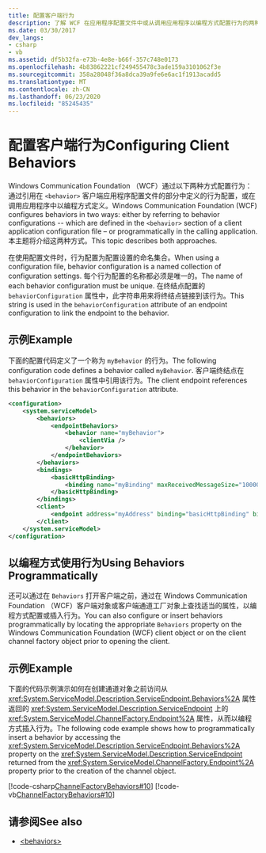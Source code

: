```yaml
---
title: 配置客户端行为
description: 了解 WCF 在应用程序配置文件中或从调用应用程序以编程方式配置行为的两种方法。
ms.date: 03/30/2017
dev_langs:
- csharp
- vb
ms.assetid: df5b32fa-e73b-4e8e-b66f-357c748e0173
ms.openlocfilehash: 4b83862221cf249455478c3ade159a3101062f3e
ms.sourcegitcommit: 358a28048f36a8dca39a9fe6e6ac1f1913acadd5
ms.translationtype: MT
ms.contentlocale: zh-CN
ms.lasthandoff: 06/23/2020
ms.locfileid: "85245435"
---
```

# <a name="configuring-client-behaviors"></a><span data-ttu-id="54f48-103">配置客户端行为</span><span class="sxs-lookup"><span data-stu-id="54f48-103">Configuring Client Behaviors</span></span>
<span data-ttu-id="54f48-104">Windows Communication Foundation （WCF）通过以下两种方式配置行为：通过引用在 `<behavior>` 客户端应用程序配置文件的部分中定义的行为配置，或在调用应用程序中以编程方式定义。</span><span class="sxs-lookup"><span data-stu-id="54f48-104">Windows Communication Foundation (WCF) configures behaviors in two ways: either by referring to behavior configurations -- which are defined in the `<behavior>` section of a client application configuration file – or programmatically in the calling application.</span></span> <span data-ttu-id="54f48-105">本主题将介绍这两种方式。</span><span class="sxs-lookup"><span data-stu-id="54f48-105">This topic describes both approaches.</span></span>  
  
 <span data-ttu-id="54f48-106">在使用配置文件时，行为配置为配置设置的命名集合。</span><span class="sxs-lookup"><span data-stu-id="54f48-106">When using a configuration file, behavior configuration is a named collection of configuration settings.</span></span> <span data-ttu-id="54f48-107">每个行为配置的名称都必须是唯一的。</span><span class="sxs-lookup"><span data-stu-id="54f48-107">The name of each behavior configuration must be unique.</span></span> <span data-ttu-id="54f48-108">在终结点配置的 `behaviorConfiguration` 属性中，此字符串用来将终结点链接到该行为。</span><span class="sxs-lookup"><span data-stu-id="54f48-108">This string is used in the `behaviorConfiguration` attribute of an endpoint configuration to link the endpoint to the behavior.</span></span>  
  
## <a name="example"></a><span data-ttu-id="54f48-109">示例</span><span class="sxs-lookup"><span data-stu-id="54f48-109">Example</span></span>  
 <span data-ttu-id="54f48-110">下面的配置代码定义了一个称为 `myBehavior` 的行为。</span><span class="sxs-lookup"><span data-stu-id="54f48-110">The following configuration code defines a behavior called `myBehavior`.</span></span> <span data-ttu-id="54f48-111">客户端终结点在 `behaviorConfiguration` 属性中引用该行为。</span><span class="sxs-lookup"><span data-stu-id="54f48-111">The client endpoint references this behavior in the `behaviorConfiguration` attribute.</span></span>  
  
```xml  
<configuration>  
    <system.serviceModel>  
        <behaviors>  
            <endpointBehaviors>  
                <behavior name="myBehavior">  
                    <clientVia />  
                </behavior>  
            </endpointBehaviors>  
        </behaviors>  
        <bindings>  
            <basicHttpBinding>  
                <binding name="myBinding" maxReceivedMessageSize="10000" />  
            </basicHttpBinding>  
        </bindings>  
        <client>  
            <endpoint address="myAddress" binding="basicHttpBinding" bindingConfiguration="myBinding" behaviorConfiguration="myBehavior" contract="myContract" />  
        </client>  
    </system.serviceModel>  
</configuration>  
```  
  
## <a name="using-behaviors-programmatically"></a><span data-ttu-id="54f48-112">以编程方式使用行为</span><span class="sxs-lookup"><span data-stu-id="54f48-112">Using Behaviors Programmatically</span></span>  
 <span data-ttu-id="54f48-113">还可以通过在 `Behaviors` 打开客户端之前，通过在 Windows Communication Foundation （WCF）客户端对象或客户端通道工厂对象上查找适当的属性，以编程方式配置或插入行为。</span><span class="sxs-lookup"><span data-stu-id="54f48-113">You can also configure or insert behaviors programmatically by locating the appropriate `Behaviors` property on the Windows Communication Foundation (WCF) client object or on the client channel factory object prior to opening the client.</span></span>  
  
## <a name="example"></a><span data-ttu-id="54f48-114">示例</span><span class="sxs-lookup"><span data-stu-id="54f48-114">Example</span></span>  
 <span data-ttu-id="54f48-115">下面的代码示例演示如何在创建通道对象之前访问从 <xref:System.ServiceModel.Description.ServiceEndpoint.Behaviors%2A> 属性返回的 <xref:System.ServiceModel.Description.ServiceEndpoint> 上的 <xref:System.ServiceModel.ChannelFactory.Endpoint%2A> 属性，从而以编程方式插入行为。</span><span class="sxs-lookup"><span data-stu-id="54f48-115">The following code example shows how to programmatically insert a behavior by accessing the <xref:System.ServiceModel.Description.ServiceEndpoint.Behaviors%2A> property on the <xref:System.ServiceModel.Description.ServiceEndpoint> returned from the <xref:System.ServiceModel.ChannelFactory.Endpoint%2A> property prior to the creation of the channel object.</span></span>  
  
 [!code-csharp[ChannelFactoryBehaviors#10](../../../samples/snippets/csharp/VS_Snippets_CFX/channelfactorybehaviors/cs/client.cs#10)]
 [!code-vb[ChannelFactoryBehaviors#10](../../../samples/snippets/visualbasic/VS_Snippets_CFX/channelfactorybehaviors/vb/client.vb#10)]  
  
## <a name="see-also"></a><span data-ttu-id="54f48-116">请参阅</span><span class="sxs-lookup"><span data-stu-id="54f48-116">See also</span></span>

- [\<behaviors>](../configure-apps/file-schema/wcf/behaviors.md)
